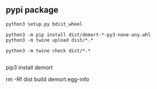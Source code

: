 ## pypi package

```
python3 setup.py bdist_wheel

python3 -m pip install dist/demort-*-py3-none-any.whl
python3 -m twine upload dist/*.*

python3 -m twine check dist/*.*


```
pip3 install demort


rm -Rf dist build demort.egg-info